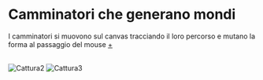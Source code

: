 **<h1>Camminatori che generano mondi</h1>**


I camminatori si muovono sul canvas tracciando il loro percorso e mutano la forma al passaggio del mouse
[+](https://editor.p5js.org/gasperonisiria/full/6H6AEq5Ez![Cattura2](https://user-images.githubusercontent.com/77029849/114789722-d719c900-9d83-11eb-9a31-5286238194ef.JPG)
) </br> </br>


![Cattura2](https://user-images.githubusercontent.com/77029849/114789786-ec8ef300-9d83-11eb-910c-73b340768110.JPG)
![Cattura3](https://user-images.githubusercontent.com/77029849/114789827-029cb380-9d84-11eb-8d37-0c9995c82980.JPG)
